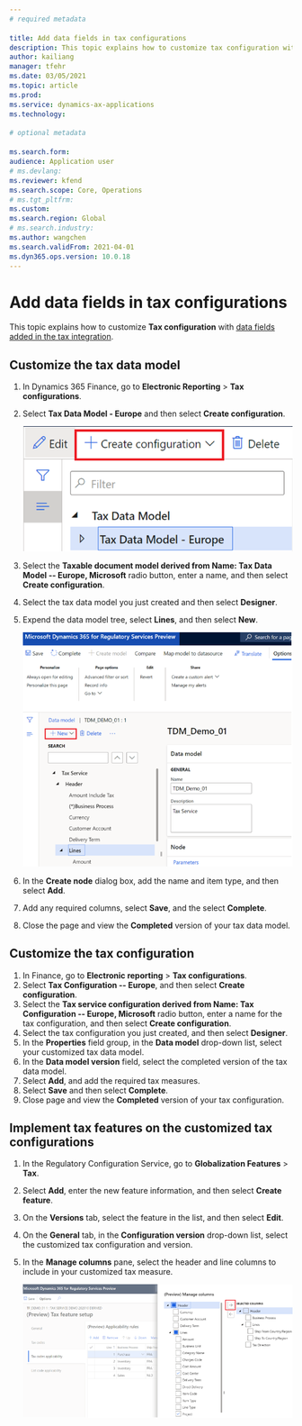 ```yaml
---
# required metadata

title: Add data fields in tax configurations
description: This topic explains how to customize tax configuration with data fields.
author: kailiang
manager: tfehr
ms.date: 03/05/2021
ms.topic: article
ms.prod: 
ms.service: dynamics-ax-applications
ms.technology: 

# optional metadata

ms.search.form:
audience: Application user
# ms.devlang: 
ms.reviewer: kfend
ms.search.scope: Core, Operations
# ms.tgt_pltfrm: 
ms.custom: 
ms.search.region: Global
# ms.search.industry: 
ms.author: wangchen
ms.search.validFrom: 2021-04-01
ms.dyn365.ops.version: 10.0.18
---
```


# Add data fields in tax configurations

This topic explains how to customize **Tax configuration** with [data fields added in the tax integration](tax-service-add-data-fields-tax-integration-extension.md).

## Customize the tax data model

1. In Dynamics 365 Finance, go to **Electronic Reporting** > **Tax configurations**.
2. Select **Tax Data Model - Europe** and then select **Create configuration**.

    [![Create configuration](./media/tax-service-customize-image3.png)](./media/tax-service-customize-image3.png)

3. Select the **Taxable document model derived from Name: Tax Data Model -- Europe, Microsoft** radio button, enter a name, and then select **Create configuration**.
4. Select the tax data model you just created and then select **Designer**.
5. Expend the data model tree, select **Lines**, and then select **New**.

    [![Click new](./media/tax-service-customize-image6.png)](./media/tax-service-customize-image6.png)

6. In the **Create node** dialog box, add the name and item type, and then select **Add**.
7. Add any required columns, select **Save**, and the select **Complete**.
8. Close the page and view the **Completed** version of your tax data model.

## Customize the tax configuration

1. In Finance, go to **Electronic reporting** > **Tax configurations**.
2. Select **Tax Configuration -- Europe**, and then select **Create configuration**.
3. Select the **Tax service configuration derived from Name: Tax Configuration -- Europe, Microsoft** radio button, enter a name for the tax configuration, and then select **Create configuration**.
4. Select the tax configuration you just created, and then select **Designer**.
5. In the **Properties** field group, in the **Data model** drop-down list, select your customized tax data model.
6. In the **Data model version** field, select the completed version of the tax data model.
7. Select **Add**, and add the required tax measures.
8. Select **Save** and then select **Complete**.
9. Close page and view the **Completed** version of your tax configuration.

## Implement tax features on the customized tax configurations

1. In the Regulatory Configuration Service, go to **Globalization Features** > **Tax**.
2. Select **Add**, enter the new feature information, and then select **Create feature**.
3. On the **Versions** tab, select the feature in the list, and then select **Edit**.
4. On the **General** tab, in the **Configuration version** drop-down list, select the customized tax configuration and version.
5. In the **Manage columns** pane, select the header and line columns to include in your customized tax measure.

      [![Add customized columns](./media/tax-service-customize-image23.png)](./media/tax-service-customize-image23.png)
